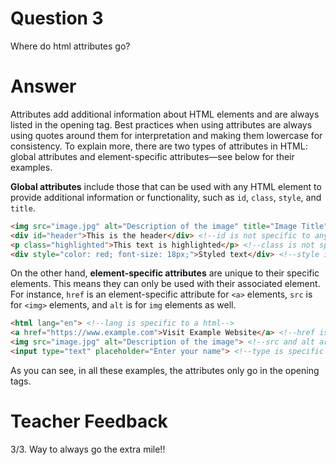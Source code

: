 # Question 3
Where do html attributes go?

# Answer
Attributes add additional information about HTML elements and are always listed in the opening tag. Best practices when using attributes are always using quotes around them for interpretation and making them lowercase for consistency. To explain more, there are two types of attributes in HTML: global attributes and element-specific attributes—see below for their examples.

**Global attributes** include those that can be used with any HTML element to provide additional information or functionality, such as `id`, `class`, `style`, and `title`.

```html
<img src="image.jpg" alt="Description of the image" title="Image Title"> <!--title is not specific to anything-->
<div id="header">This is the header</div> <!--id is not specific to anything-->
<p class="highlighted">This text is highlighted</p> <!--class is not specific to anything-->
<div style="color: red; font-size: 18px;">Styled text</div> <!--style is not specific to anything-->

```

On the other hand, **element-specific attributes** are unique to their specific elements. This means they can only be used with their associated element. For instance, `href` is an element-specific attribute for `<a>` elements, `src` is for `<img>` elements, and `alt` is for `img` elements as well.

```html
<html lang="en"> <!--lang is specific to a html-->
<a href="https://www.example.com">Visit Example Website</a> <!--href is specific to a-->
<img src="image.jpg" alt="Description of the image"> <!--src and alt are specific to img-->
<input type="text" placeholder="Enter your name"> <!--type is specific to input-->

```

As you can see, in all these examples, the attributes only go in the opening tags.

# Teacher Feedback
3/3. Way to always go the extra mile!!